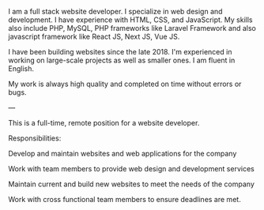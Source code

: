 I am a full stack website developer. I specialize in web design and development. I have experience with HTML, CSS, and JavaScript. My skills also include PHP, MySQL, PHP frameworks like Laravel Framework and also javascript framework like React JS, Next JS, Vue JS.

I have been building websites since the late 2018. I'm experienced in working on large-scale projects as well as smaller ones. I am fluent in English.

My work is always high quality and completed on time without errors or bugs.

—

This is a full-time, remote position for a website developer.

Responsibilities:

Develop and maintain websites and web applications for the company

Work with team members to provide web design and development services

Maintain current and build new websites to meet the needs of the company

Work with cross functional team members to ensure deadlines are met.
